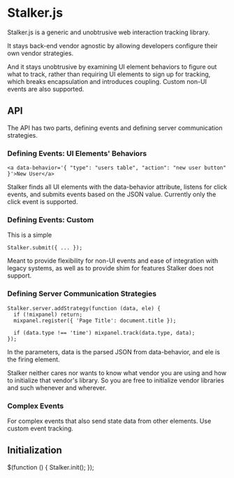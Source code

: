 # Stalker.js

Stalker.js is a generic and unobtrusive web interaction tracking library.

It stays back-end vendor agnostic by allowing developers configure their own vendor strategies.

And it stays unobtrusive by examining UI element behaviors to figure out what to track, rather than requiring UI elements to sign up for tracking, which breaks encapsulation and introduces coupling. Custom non-UI events are also supported.

## API

The API has two parts, defining events and defining server communication strategies.

### Defining Events: UI Elements' Behaviors

    <a data-behavior='{ "type": "users table", "action": "new user button" }'>New User</a>

Stalker finds all UI elements with the data-behavior attribute, listens for click events, and submits events based on the JSON value. Currently only the click event is supported.

### Defining Events: Custom

This is a simple

    Stalker.submit({ ... });

Meant to provide flexibility for non-UI events and ease of integration with legacy systems, as well as to provide shim for features Stalker does not support.

### Defining Server Communication Strategies

    Stalker.server.addStrategy(function (data, ele) {
      if (!mixpanel) return;
      mixpanel.register({ 'Page Title': document.title });

      if (data.type !== 'time') mixpanel.track(data.type, data);
    });

In the parameters, data is the parsed JSON from data-behavior, and ele is the firing element.

Stalker neither cares nor wants to know what vendor you are using and how to initialize that vendor's library. So you are free to initialize vendor libraries and such whenever and wherever.

### Complex Events

For complex events that also send state data from other elements. Use custom event tracking.

## Initialization

$(function () { Stalker.init(); });